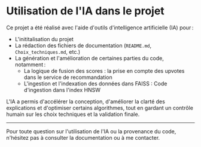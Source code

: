 # Utilisation de l'IA dans le projet

Ce projet a été réalisé avec l'aide d'outils d'intelligence artificielle (IA) pour :
- L'inititalisation du projet
- La rédaction des fichiers de documentation (`README.md`, `Choix_techniques.md`, etc.)
- La génération et l'amélioration de certaines parties du code, notamment :
  - La logique de fusion des scores : la prise en compte des upvotes dans le service de recommandation
  - L'ingestion et l'indexation des données dans FAISS : Code d'ingestion dans l'index HNSW

L'IA a permis d'accélérer la conception, d'améliorer la clarté des explications et d'optimiser certains algorithmes, tout en gardant un contrôle humain sur les choix techniques et la validation finale.

---

Pour toute question sur l'utilisation de l'IA ou la provenance du code, n'hésitez pas à consulter la documentation ou à me contacter.
